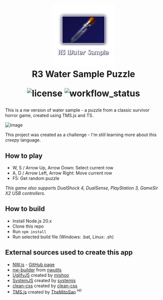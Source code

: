 <h1 align="center">
    <img src="https://github.com/themitosan/r3-water-sample-puzzle/blob/main/App/img/icon.png?raw=true" alt="R3_auto_map_gen_icon" title="R3 Water Sample Puzzle" width="200"/>
    <br>R3 Water Sample Puzzle<br>
    <p align="center">
        <img alt="license" src="https://img.shields.io/github/license/themitosan/r3-water-sample-puzzle">
        <img alt="workflow_status" src="https://img.shields.io/github/actions/workflow/status/themitosan/r3-water-sample-puzzle/main.yaml?style=plastic">
    </p>
</h1>

This is a nw version of water sample - a puzzle from a classic survivor horror game, created using TMS.js and TS.

![image](https://github.com/themitosan/r3-water-sample-puzzle/assets/32562725/3fe5761c-848b-42b7-952b-87e0c3a5988a)

This project was created as a challenge - I'm still learning more about this _creepy_ language.

## How to play
- W, S / Arrow Up, Arrow Down: Select current row
- A, D / Arrow Left, Arrow Right: Move current row
- F5: Get random puzzle

*This game also supports DualShock 4, DualSense, PlayStation 3, GameSir X2 USB controllers.*

## How to build
- Install Node.js 20.x
- Clone this repo
- Run `npm install`
- Run selected build file (Windows: .bat, Linux: .sh)

## External sources used to create this app
- [NW.js](https://nwjs.io/) - [GitHub page](https://github.com/nwjs/nw.js)
- [nw-builder](https://github.com/nwutils/nw-builder) from [nwutils](https://github.com/nwutils)
- [UglifyJS](https://github.com/mishoo/UglifyJS) created by [mishoo](https://github.com/mishoo)
- [SystemJS](https://github.com/systemjs/systemjs) created by [systemjs](https://github.com/systemjs)
- [clean-css](https://github.com/clean-css/clean-css) created by [clean-css](https://github.com/clean-css)
- [TMS.js](https://github.com/themitosan/TMS.js) created by [TheMitoSan](https://github.com/themitosan) <sup><i>Hi!</i></sup>